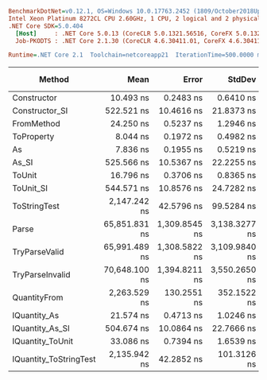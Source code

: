 ``` ini

BenchmarkDotNet=v0.12.1, OS=Windows 10.0.17763.2452 (1809/October2018Update/Redstone5)
Intel Xeon Platinum 8272CL CPU 2.60GHz, 1 CPU, 2 logical and 2 physical cores
.NET Core SDK=5.0.404
  [Host]     : .NET Core 5.0.13 (CoreCLR 5.0.1321.56516, CoreFX 5.0.1321.56516), X64 RyuJIT
  Job-PKODTS : .NET Core 2.1.30 (CoreCLR 4.6.30411.01, CoreFX 4.6.30411.02), X64 RyuJIT

Runtime=.NET Core 2.1  Toolchain=netcoreapp21  IterationTime=500.0000 ms  

```
|                 Method |          Mean |         Error |        StdDev |        Median |  Gen 0 |  Gen 1 | Gen 2 | Allocated |
|----------------------- |--------------:|--------------:|--------------:|--------------:|-------:|-------:|------:|----------:|
|            Constructor |     10.493 ns |     0.2483 ns |     0.6410 ns |     10.470 ns |      - |      - |     - |         - |
|         Constructor_SI |    522.521 ns |    10.4616 ns |    21.8373 ns |    518.972 ns | 0.0282 |      - |     - |     192 B |
|             FromMethod |     24.250 ns |     0.5237 ns |     1.2946 ns |     24.074 ns |      - |      - |     - |         - |
|             ToProperty |      8.044 ns |     0.1972 ns |     0.4982 ns |      8.007 ns |      - |      - |     - |         - |
|                     As |      7.836 ns |     0.1955 ns |     0.5219 ns |      7.836 ns |      - |      - |     - |         - |
|                  As_SI |    525.566 ns |    10.5367 ns |    22.2255 ns |    529.956 ns | 0.0279 |      - |     - |     192 B |
|                 ToUnit |     16.796 ns |     0.3706 ns |     0.8365 ns |     16.655 ns |      - |      - |     - |         - |
|              ToUnit_SI |    544.571 ns |    10.8576 ns |    24.7282 ns |    544.679 ns | 0.0278 |      - |     - |     192 B |
|           ToStringTest |  2,147.242 ns |    42.5796 ns |    99.5284 ns |  2,177.222 ns | 0.1428 |      - |     - |     952 B |
|                  Parse | 65,851.831 ns | 1,309.8545 ns | 3,138.3277 ns | 66,556.257 ns | 6.7506 | 0.2596 |     - |   44816 B |
|          TryParseValid | 65,991.489 ns | 1,308.5822 ns | 3,109.9840 ns | 65,968.069 ns | 6.7859 | 0.2468 |     - |   44792 B |
|        TryParseInvalid | 70,648.100 ns | 1,394.8211 ns | 3,550.2650 ns | 70,384.751 ns | 6.6803 | 0.1363 |     - |   44392 B |
|           QuantityFrom |  2,263.529 ns |   130.2551 ns |   352.1522 ns |  2,200.000 ns |      - |      - |     - |      56 B |
|           IQuantity_As |     21.574 ns |     0.4713 ns |     1.0246 ns |     21.444 ns | 0.0037 |      - |     - |      24 B |
|        IQuantity_As_SI |    504.674 ns |    10.0864 ns |    22.7666 ns |    499.696 ns | 0.0282 |      - |     - |     192 B |
|       IQuantity_ToUnit |     33.086 ns |     0.7394 ns |     1.6539 ns |     33.813 ns | 0.0087 |      - |     - |      56 B |
| IQuantity_ToStringTest |  2,135.942 ns |    42.2852 ns |   101.3126 ns |  2,156.963 ns | 0.1411 |      - |     - |     952 B |
